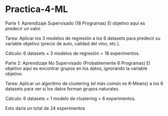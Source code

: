 # Practica-4-ML
Parte 1: Aprendizaje Supervisado (18 Programas)
El objetivo aquí es predecir un valor.

Tarea: Aplicar los 3 modelos de regresión a los 6 datasets para predecir su variable objetivo (precio de auto, calidad del vino, etc.).

Cálculo: 6 datasets × 3 modelos de regresión = 18 experimentos.

Parte 2: Aprendizaje No Supervisado (Probablemente 6 Programas)
El objetivo aquí es encontrar grupos en los datos, ignorando la variable objetivo.

Tarea: Aplicar un algoritmo de clustering (el más común es K-Means) a los 6 datasets para ver si los datos forman grupos naturales.

Cálculo: 6 datasets × 1 modelo de clustering = 6 experimentos.

Esto daría un total de 24 experimentos

